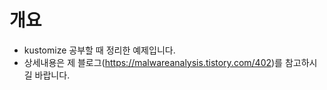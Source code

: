 # 개요
* kustomize 공부할 때 정리한 예제입니다.
* 상세내용은 제 블로그(https://malwareanalysis.tistory.com/402)를 참고하시길 바랍니다.
